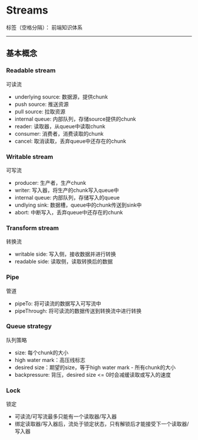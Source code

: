 # Streams

标签（空格分隔）： 前端知识体系

---

## 基本概念

### Readable stream

可读流

* underlying source: 数据源，提供chunk
 * push source: 推送资源
 * pull source: 拉取资源
* internal queue: 内部队列，存储source提供的chunk
* reader: 读取器，从queue中读取chunk
* consumer: 消费者，消费读取的chunk
* cancel: 取消读取，丢弃queue中还存在的chunk

### Writable stream

可写流

* producer: 生产者，生产chunk
* writer: 写入器，将生产的chunk写入queue中
* internal queue: 内部队列，存储写入的queue
* undlying sink: 数据槽，queue中的chunk传送到sink中
* abort: 中断写入，丢弃queue中还存在的chunk

### Transform stream

转换流

* writable side: 写入侧，接收数据并进行转换
* readable side: 读取侧，读取转换后的数据

### Pipe

管道

* pipeTo: 将可读流的数据写入可写流中
* pipeThrough: 将可读流的数据传送到转换流中进行转换

### Queue strategy

队列策略

* size: 每个chunk的大小
* high water mark：高压线标志
* desired size：期望的size，等于high water mark - 所有chunk的大小
* backpressure: 背压，desired size <= 0时会减缓读取或写入的速度

### Lock

锁定

* 可读流/可写流最多只能有一个读取器/写入器
* 绑定读取器/写入器后，流处于锁定状态，只有解锁后才能接受下一个读取器/写入器
